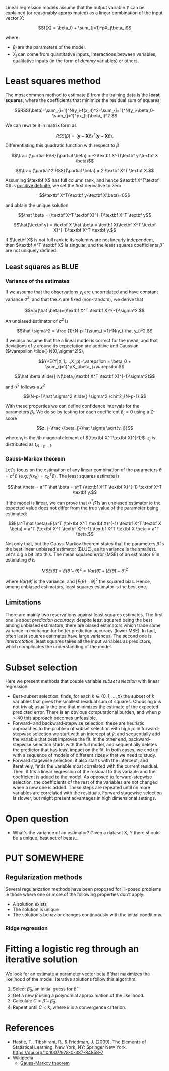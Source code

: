 <script type="text/x-mathjax-config">
  MathJax.Hub.Config({
    TeX: {
      equationNumbers: {
        autoNumber: "AMS"
      }
    },
    tex2jax: {
      inlineMath: [ ['$','$'] ],
      displayMath: [ ['$$','$$'] ],
      processEscapes: true,
    }
  });
</script>
<script type="text/javascript"
        src="http://cdn.mathjax.org/mathjax/latest/MathJax.js?config=TeX-AMS-MML_HTMLorMML">
</script>

Linear regression models assume that the output variable $Y$ can be explained (or reasonably approximated) as a linear combination of the input vector $X$:

$$f(X) = \beta_0 + \sum_{j=1}^pX_j\beta_j$$

where

- $\beta_j$ are the parameters of the model.
- $X_j$ can come from quantitative inputs, interactions between variables, qualitative inputs (in the form of *dummy* variables) or others.

# Least squares method

The most common method to estimate $\beta$ from the training data is the **least squares**, where the coefficients that minimize the residual sum of squares

$$RSS(\beta)=\sum_{i=1}^N(y_i-f(x_i))^2=\sum_{i=1}^N(y_i-\beta_0-\sum_{j=1}^px_{ij}\beta_j)^2.$$

We can rewrite it in matrix form as

$$RSS(\beta)=(\textbf{y}-\textbf{X}\beta)^T(\textbf{y}-\textbf{X}\beta).$$

Differentiating this quadratic function with respect to $\beta$

$$\frac {\partial RSS}{\partial \beta} = -2\textbf X^T(\textbf y-\textbf X \beta)$$

$$\frac {\partial^2 RSS}{\partial \beta} = 2 \textbf X^T \textbf X.$$

Assuming $\textbf X$ has full column rank, and hence $\textbf X^T\textbf X$ is [positive definite](glossary.md), we set the first derivative to zero

$$\textbf X^T(\textbf y-\textbf X\beta)=0$$

and obtain the unique solution

$$\hat \beta = (\textbf X^T \textbf X)^{-1}\textbf X^T \textbf y$$

$$\hat{\textbf y} = \textbf X \hat \beta = \textbf X(\textbf X^T \textbf X)^{-1}\textbf X^T \textbf y.$$

If $\textbf X$ is not full rank ie its columns are not linearly independent, then $\textbf X^T \textbf X$ is singular, and the least squares coefficients $\hat \beta$ are not uniquely defined.

## Least squares as BLUE

### Variance of the estimates

If we assume that the observations $y_i$ are uncorrelated and have constant variance $\sigma^2$, and that the $x_i$ are fixed (non-random), we derive that

$$Var(\hat \beta)=(\textbf X^T \textbf X)^{-1}\sigma^2.$$

An unbiased estimator of $\sigma^2$ is

$$\hat \sigma^2 = \frac {1}{N-p-1}\sum_{i=1}^N(y_i-\hat y_i)^2.$$

If we also assume that the a lineal model is correct for the mean, and that deviations of $y$ around its expectation are additive and Gaussian ($\varepsilon \tilde{} N(0,\sigma^2)$),

$$Y=E(Y|X_1,...,X_p)+\varepsilon = \beta_0 + \sum_{j=1}^pX_j\beta_j+\varepsilon$$

$$\hat \beta \tilde{} N(\beta,(\textbf X^T \textbf X)^{-1}\sigma^2)$$

and $\hat \sigma^2$ follows a $\chi^2$

$$(N-p-1)\hat \sigma^2 \tilde{} \sigma^2 \chi^2_{N-p-1}.$$

With these properties we can define confidence intervals for the parameters $\beta_j$. We do so by testing for each coefficient $\beta_j = 0$ using a Z-score

$$z_j=\frac {\beta_j}{\hat \sigma \sqrt{v_j}}$$

where $v_j$ is the $j$th diagonal element of $(\textbf X^T\textbf X)^{-1}$. $z_j$ is distributed as $t_{N-p-1}$.

### Gauss-Markov theorem

Let's focus on the estimation of any linear combination of the parameters $\theta=a^T \beta$ (e.g. $f(x_0)=x_0^T\beta$). The least squares estimate is

$$\hat \theta = a^T \hat \beta = a^T (\textbf X^T \textbf X)^{-1} \textbf X^T \textbf y.$$

If the model is linear, we can prove that $a^T\hat \beta$ is an unbiased estimator ie the expected value does not differ from the true value of the parameter being estimated:

$$E(a^T\hat \beta)=E(a^T (\textbf X^T \textbf X)^{-1} \textbf X^T \textbf X \beta) = a^T (\textbf X^T \textbf X)^{-1} \textbf X^T \textbf X \beta = a^T \beta.$$

Not only that, but the Gauss-Markov theorem states that the parameters $\hat \beta$ is the best linear unbiased estimator (BLUE), as its variance is the smallest. Let's dig a bit into this. The mean squared error (MSE) of an estimator $\hat \theta$ in estimating $\theta$ is

$$MSE(\hat \theta) = E(\hat \theta - \theta)^2 = Var(\hat \theta) + [E(\hat \theta) - \theta]^2$$

where $Var(\hat \theta)$ is the variance, and $[E(\hat \theta) - \theta]^2$ the squared bias. Hence, among unbiased estimators, least squares estimator is the best one.

## Limitations

There are mainly two reservations against least squares estimates. The first one is about *prediction accuracy*: despite least squared being the best among unbiased estimators, there are biased estimators which trade some variance in exchange for better prediction accuracy (lower MSE). In fact, often least squares estimates have large variances. The second one is *interpretation*: least squares takes all the input variables as predictors, which complicates the understanding of the model.

# Subset selection

Here we present methods that couple variable *subset selection* with linear regression:

- Best-subset selection: finds, for each $k \in \{0,1,...,p\}$ the subset of $k$ variables that gives the smallest residual sum of squares. Choosing $k$ is not trivial; usually the one that minimizes the estimate of the expected predicted error. There is an obvious computational burden, and when $p>40$ this approach becomes unfeasible.
- Forward- and backward-stepwise selection: these are heuristic approaches to the problem of subset selection with high $p$. In forward-stepwise selection we start with an intercept at $\bar y$, and sequentially add the variable that best improves the fit. In the other end, backward-stepwise selection starts with the full model, and sequentially deletes the predictor that has least impact on the fit. In both cases, we end up with a sequence of models of different sizes $k$ that we need to study.
- Forward stagewise selection: it also starts with the intercept, and iteratively, finds the variable most correlated with the current residual. Then, it fits a linear regression of the residual to this variable and the coefficient is added to the model. As opposed to forward-stepwise selection, the coefficients of the rest of the variables are not changed when a new one is added. These steps are repeated until no more variables are correlated with the residuals. Forward stagewise selection is slower, but might present advantages in high dimensional settings.

# Open question

* What's the variance of an estimator? Given a dataset X, Y there should be a unique, best set of betas...

# PUT SOMEWHERE

## Regularization methods

Several regularization methods have been proposed for ill-posed problems ie those where one or more of the following properties don't apply:

* A solution exists
* The solution is unique
* The solution's behavior changes continuously with the initial conditions.

### Ridge regression

# Fitting a logistic reg through an iterative solution

We look for an estimate a parameter vector beta $\hat{\beta}$ that maximizes the likelihood of the model. Iterative solutions follow this algorithm:

1. Select $\hat{\beta}_0$, an initial guess for $\hat{\beta}$.
2. Get a new $\hat{\beta}$ using a polynomial approximation of the likelihood.
3. Calculate $C = \hat{\beta} - \hat{\beta}_0$.
4. Repeat until $C < k$, where $k$ is a convergence criterion.

# References

* Hastie, T., Tibshirani, R., & Friedman, J. (2009). The Elements of Statistical Learning. New York, NY: Springer New York. https://doi.org/10.1007/978-0-387-84858-7
* Wikipedia
  * [Gauss-Markov theorem](https://en.wikipedia.org/wiki/Gauss%E2%80%93Markov_theorem)
